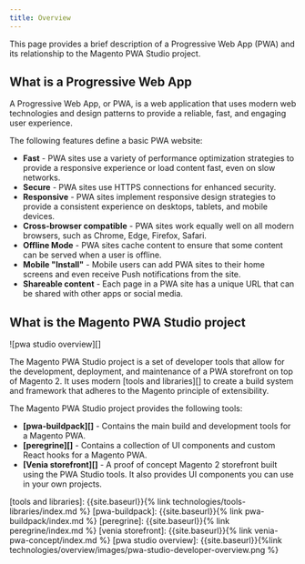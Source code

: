 ```yaml
---
title: Overview
---
```


This page provides a brief description of a Progressive Web App (PWA) and its relationship to the Magento PWA Studio project.

## What is a Progressive Web App

A Progressive Web App, or PWA, is a web application that uses modern web technologies and design patterns to provide a reliable, fast, and engaging user experience.

The following features define a basic PWA website:

-   **Fast** - PWA sites use a variety of performance optimization strategies to provide a responsive experience or load content fast, even on slow networks.
-   **Secure** - PWA sites use HTTPS connections for enhanced security.
-   **Responsive** - PWA sites implement responsive design strategies to provide a consistent experience on desktops, tablets, and mobile devices. 
-   **Cross-browser compatible** - PWA sites work equally well on all modern browsers, such as Chrome, Edge, Firefox, Safari. 
-   **Offline Mode** - PWA sites cache content to ensure that some content can be served when a user is offline.
-   **Mobile "Install"** - Mobile users can add PWA sites to their home screens and even receive Push notifications from the site.
-   **Shareable content** - Each page in a PWA site has a unique URL that can be shared with other apps or social media.

## What is the Magento PWA Studio project

![pwa studio overview][]

The Magento PWA Studio project is a set of developer tools that allow for the development, deployment, and maintenance of a PWA storefront on top of Magento 2. 
It uses modern [tools and libraries][] to create a build system and framework that adheres to the Magento principle of extensibility.

The Magento PWA Studio project provides the following tools:

-   **[pwa-buildpack][]** - Contains the main build and development tools for a Magento PWA.
-   **[peregrine][]** - Contains a collection of UI components and custom React hooks for a Magento PWA.
-   **[Venia storefront][]** - A proof of concept Magento 2 storefront built using the PWA Studio tools.
    It also provides UI components you can use in your own projects.

[tools and libraries]: {{site.baseurl}}{% link technologies/tools-libraries/index.md %}
[pwa-buildpack]: {{site.baseurl}}{% link pwa-buildpack/index.md %}
[peregrine]: {{site.baseurl}}{% link peregrine/index.md %}
[venia storefront]: {{site.baseurl}}{% link venia-pwa-concept/index.md %}
[pwa studio overview]: {{site.baseurl}}{%link technologies/overview/images/pwa-studio-developer-overview.png %}
